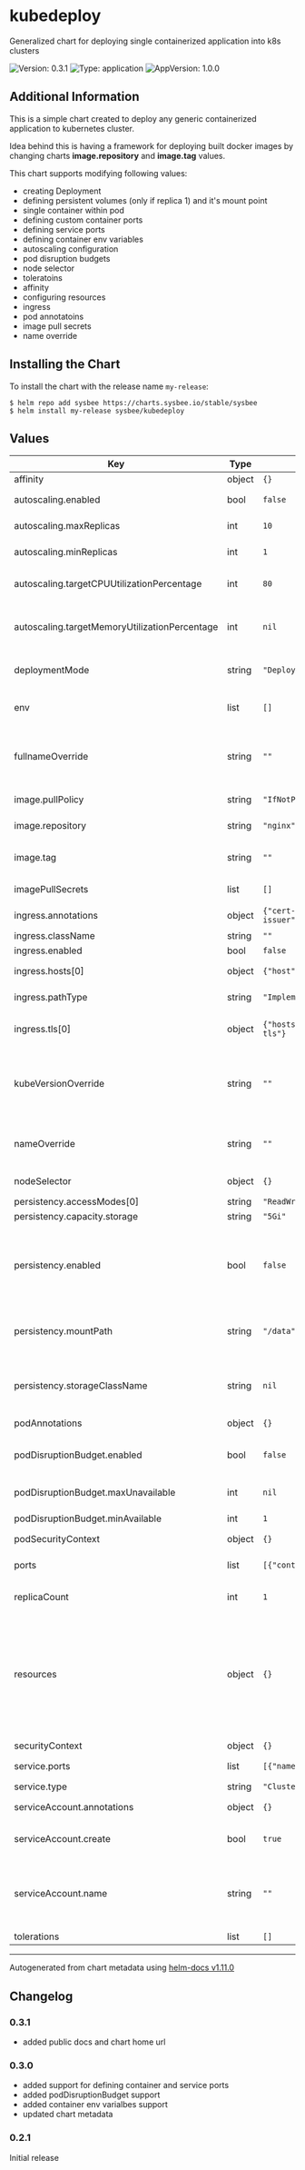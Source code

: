 # kubedeploy

Generalized chart for deploying single containerized application into k8s clusters

![Version: 0.3.1](https://img.shields.io/badge/Version-0.3.1-informational?style=flat-square) ![Type: application](https://img.shields.io/badge/Type-application-informational?style=flat-square) ![AppVersion: 1.0.0](https://img.shields.io/badge/AppVersion-1.0.0-informational?style=flat-square)

## Additional Information

This is a simple chart created to deploy any generic containerized application to kubernetes cluster.

Idea behind this is having a framework for deploying built docker images by changing charts
**image.repository** and **image.tag** values.

This chart supports modifying following values:
 - creating Deployment
 - defining persistent volumes (only if replica 1) and it's mount point
 - single container within pod
 - defining custom container ports
 - defining service ports
 - defining container env variables
 - autoscaling configuration
 - pod disruption budgets
 - node selector
 - toleratoins
 - affinity
 - configuring resources
 - ingress
 - pod annotatoins
 - image pull secrets
 - name override

## Installing the Chart

To install the chart with the release name `my-release`:

```console
$ helm repo add sysbee https://charts.sysbee.io/stable/sysbee
$ helm install my-release sysbee/kubedeploy
```

## Values

| Key | Type | Default | Description |
|-----|------|---------|-------------|
| affinity | object | `{}` | define pod [affinity](https://kubernetes.io/docs/tasks/configure-pod-container/assign-pods-nodes-using-node-affinity/) |
| autoscaling.enabled | bool | `false` | enable deployment autoscaling feature |
| autoscaling.maxReplicas | int | `10` | number of max replicas for autoscaling |
| autoscaling.minReplicas | int | `1` | number of minimum replicas for autoscaling |
| autoscaling.targetCPUUtilizationPercentage | int | `80` | target cpu utilization as percentage of resource.requests.cpu |
| autoscaling.targetMemoryUtilizationPercentage | int | `nil` | target memory utilization as percentage of resource.requests.mem |
| deploymentMode | string | `"Deployment"` | available deployment modes currently supported: Deployment |
| env | list | `[]` | Define environment variables for container see: [env](https://kubernetes.io/docs/reference/generated/kubernetes-api/v1.23/#envvar-v1-core) |
| fullnameOverride | string | `""` | Override full resource names instead of using calculated "releasename-chartname" naming |
| image.pullPolicy | string | `"IfNotPresent"` | default container pull policy |
| image.repository | string | `"nginx"` | define container repositor |
| image.tag | string | `""` | Overrides the image tag whose default is the chart appVersion. |
| imagePullSecrets | list | `[]` | define [ImagePullSecrets](https://kubernetes.io/docs/reference/generated/kubernetes-api/v1.23/#podspec-v1-core) |
| ingress.annotations | object | `{"cert-manager.io/cluster-issuer":"letsencrypt","kubernetes.io/ingress.class":"haproxy"}` | additional ingress annotations |
| ingress.className | string | `""` | ingress class name |
| ingress.enabled | bool | `false` | define [ingress](https://kubernetes.io/docs/concepts/services-networking/ingress/) object |
| ingress.hosts[0] | object | `{"host":"chart-example.local","paths":[{"path":"/"}]}` | ingress hosts with paths |
| ingress.pathType | string | `"ImplementationSpecific"` | default ingress pathType |
| ingress.tls[0] | object | `{"hosts":["chart-example.local"],"secretName":"chart-example-tls"}` | define secret name and host per ingress.hosts for ssl support |
| kubeVersionOverride | string | `""` | Allow override of kubernetes version by default this will be automatically detected and requires no modification |
| nameOverride | string | `""` | Override release name used in calculated "releasename-chartname" naming |
| nodeSelector | object | `{}` | define custom [node selectors](https://kubernetes.io/docs/concepts/scheduling-eviction/assign-pod-node/#nodeselector) |
| persistency.accessModes[0] | string | `"ReadWriteOnce"` |  |
| persistency.capacity.storage | string | `"5Gi"` | define storage capacity |
| persistency.enabled | bool | `false` | Enable support for persistent volumes on deployments. Currently supported only in deploymentMode Deployment with replicaCount = 1 |
| persistency.mountPath | string | `"/data"` | where will the persistent volume will be mounted in container |
| persistency.storageClassName | string | `nil` | define custom name for persistent storage class name @default - uses cluster default storageClassName |
| podAnnotations | object | `{}` | define pod [annotations](https://kubernetes.io/docs/concepts/overview/working-with-objects/annotations/) |
| podDisruptionBudget.enabled | bool | `false` | enable and define pod disruption budget default (off) see: [podDisruptionBudget](https://kubernetes.io/docs/tasks/run-application/configure-pdb/) |
| podDisruptionBudget.maxUnavailable | int | `nil` | maximum unavailable replicas |
| podDisruptionBudget.minAvailable | int | `1` | minimum available replicas |
| podSecurityContext | object | `{}` |  |
| ports | list | `[{"containerPort":80,"name":"http","protocol":"TCP"}]` | Define ports that container will listen on see: [containerPort](https://kubernetes.io/docs/reference/generated/kubernetes-api/v1.23/#containerport-v1-core) |
| replicaCount | int | `1` | Number of pods to load balance across |
| resources | object | `{}` | We usually recommend not to specify default resources and to leave this as a conscious choice for the user. This also increases chances charts run on environments with little resources, such as Minikube. See [resources](https://kubernetes.io/docs/concepts/configuration/manage-resources-containers/) for syntax |
| securityContext | object | `{}` |  |
| service.ports | list | `[{"name":"http","port":80,"protocol":"TCP","targetPort":"http"}]` | define port for service see: [servicePort](https://kubernetes.io/docs/reference/generated/kubernetes-api/v1.23/#serviceport-v1-core) |
| service.type | string | `"ClusterIP"` |  |
| serviceAccount.annotations | object | `{}` | Annotations to add to the service account |
| serviceAccount.create | bool | `true` | Specifies whether a service account should be created |
| serviceAccount.name | string | `""` | The name of the service account to use. If not set and create is true, a name is generated using the fullname template |
| tolerations | list | `[]` | define pod [tolerations](https://kubernetes.io/docs/concepts/scheduling-eviction/taint-and-toleration/) |

----------------------------------------------
Autogenerated from chart metadata using [helm-docs v1.11.0](https://github.com/norwoodj/helm-docs/releases/v1.11.0)

## Changelog

### 0.3.1
- added public docs and chart home url

### 0.3.0
- added support for defining container and service ports
- added podDisruptionBudget support
- added container env varialbes support
- updated chart metadata

### 0.2.1
Initial release

